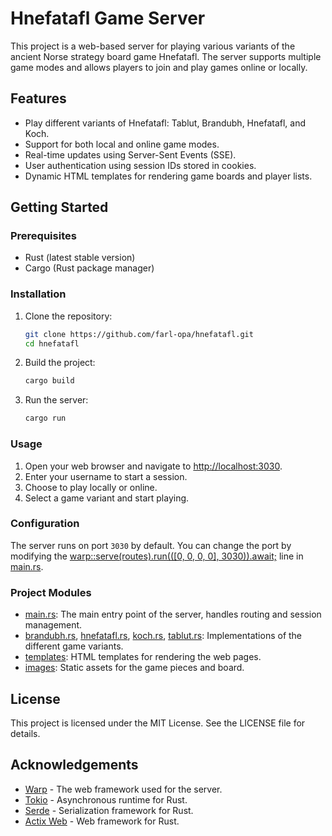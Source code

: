 # Hnefatafl Game Server

This project is a web-based server for playing various variants of the ancient Norse strategy board game Hnefatafl. The server supports multiple game modes and allows players to join and play games online or locally.

## Features

- Play different variants of Hnefatafl: Tablut, Brandubh, Hnefatafl, and Koch.
- Support for both local and online game modes.
- Real-time updates using Server-Sent Events (SSE).
- User authentication using session IDs stored in cookies.
- Dynamic HTML templates for rendering game boards and player lists.


## Getting Started

### Prerequisites

- Rust (latest stable version)
- Cargo (Rust package manager)

### Installation

1. Clone the repository:
    ```sh
    git clone https://github.com/farl-opa/hnefatafl.git
    cd hnefatafl
    ```

2. Build the project:
    ```sh
    cargo build
    ```

3. Run the server:
    ```sh
    cargo run
    ```

### Usage

1. Open your web browser and navigate to [http://localhost:3030](http://localhost:3030).
2. Enter your username to start a session.
3. Choose to play locally or online.
4. Select a game variant and start playing.

### Configuration

The server runs on port `3030` by default. You can change the port by modifying the [warp::serve(routes).run(([0, 0, 0, 0], 3030)).await;](https://github.com/farl-opa/hnefatafl/blob/9d33f34c67848cb1ce99f49da620fc63342beb09/src/main.rs#L1028) line in [main.rs](https://github.com/farl-opa/hnefatafl/blob/master/src/main.rs).

### Project Modules

- [main.rs](https://github.com/farl-opa/hnefatafl/blob/master/src/main.rs): The main entry point of the server, handles routing and session management.
- [brandubh.rs](https://github.com/farl-opa/hnefatafl/blob/master/src/brandubh.rs), [hnefatafl.rs](https://github.com/farl-opa/hnefatafl/blob/master/src/hnefatafl.rs), [koch.rs](https://github.com/farl-opa/hnefatafl/blob/master/src/koch.rs), [tablut.rs](https://github.com/farl-opa/hnefatafl/blob/master/src/tablut.rs): Implementations of the different game variants.
- [templates](https://github.com/farl-opa/hnefatafl/tree/master/templates): HTML templates for rendering the web pages.
- [images](https://github.com/farl-opa/hnefatafl/tree/master/static/images): Static assets for the game pieces and board.

## License

This project is licensed under the MIT License. See the LICENSE file for details.

## Acknowledgements

- [Warp](https://github.com/seanmonstar/warp) - The web framework used for the server.
- [Tokio](https://github.com/tokio-rs/tokio) - Asynchronous runtime for Rust.
- [Serde](https://github.com/serde-rs/serde) - Serialization framework for Rust.
- [Actix Web](https://github.com/actix/actix-web) - Web framework for Rust.

